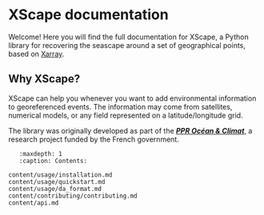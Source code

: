 # XScape documentation

Welcome! Here you will find the full documentation for XScape, a Python library for recovering the seascape around a set of geographical points, based on [Xarray](https://github.com/pydata/xarray).

## Why XScape?

XScape can help you whenever you want to add environmental information to georeferenced events.
The information may come from satellites, numerical models, or any field represented on a latitude/longitude grid.

The library was originally developed as part of the [***PPR Océan & Climat***](https://www.ocean-climat.fr/Le-PPR), a research project funded by the French government.

```{toctree}
   :maxdepth: 1
   :caption: Contents:

content/usage/installation.md
content/usage/quickstart.md
content/usage/da_format.md
content/contributing/contributing.md
content/api.md
```
